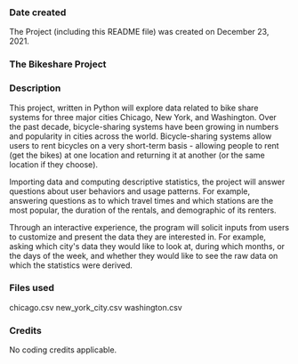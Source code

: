 ### Date created
The Project (including this README file) was created on December 23, 2021.

### The Bikeshare Project

### Description
This project, written in Python will explore data related to bike share systems for three major cities Chicago, New York, and Washington.  Over the past decade, bicycle-sharing systems have been growing in numbers and popularity in cities across the world.  Bicycle-sharing systems allow users to rent bicycles on a very short-term basis - allowing people to rent (get the bikes) at one location and returning it at another (or the same location if they choose).

Importing data and computing descriptive statistics, the project will answer questions about user behaviors and usage patterns.  For example, answering questions as to which travel times and which stations are the most popular, the duration of the rentals, and demographic of its renters.

Through an interactive experience, the program will solicit inputs from users to customize and present the data they are interested in.  For example, asking which city's data they would like to look at, during which months, or the days of the week, and whether they would like to see the raw data on which the statistics were derived.

### Files used
chicago.csv
new_york_city.csv
washington.csv

### Credits
No coding credits applicable.

